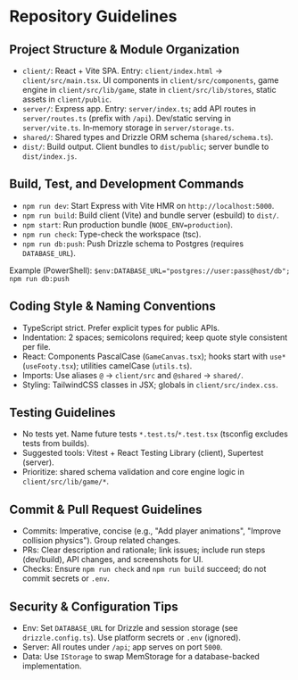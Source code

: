 # Repository Guidelines

## Project Structure & Module Organization
- `client/`: React + Vite SPA. Entry: `client/index.html` → `client/src/main.tsx`. UI components in `client/src/components`, game engine in `client/src/lib/game`, state in `client/src/lib/stores`, static assets in `client/public`.
- `server/`: Express app. Entry: `server/index.ts`; add API routes in `server/routes.ts` (prefix with `/api`). Dev/static serving in `server/vite.ts`. In‑memory storage in `server/storage.ts`.
- `shared/`: Shared types and Drizzle ORM schema (`shared/schema.ts`).
- `dist/`: Build output. Client bundles to `dist/public`; server bundle to `dist/index.js`.

## Build, Test, and Development Commands
- `npm run dev`: Start Express with Vite HMR on `http://localhost:5000`.
- `npm run build`: Build client (Vite) and bundle server (esbuild) to `dist/`.
- `npm start`: Run production bundle (`NODE_ENV=production`).
- `npm run check`: Type-check the workspace (tsc).
- `npm run db:push`: Push Drizzle schema to Postgres (requires `DATABASE_URL`).

Example (PowerShell): `$env:DATABASE_URL="postgres://user:pass@host/db"; npm run db:push`

## Coding Style & Naming Conventions
- TypeScript strict. Prefer explicit types for public APIs.
- Indentation: 2 spaces; semicolons required; keep quote style consistent per file.
- React: Components PascalCase (`GameCanvas.tsx`); hooks start with `use*` (`useFooty.tsx`); utilities camelCase (`utils.ts`).
- Imports: Use aliases `@` → `client/src` and `@shared` → `shared/`.
- Styling: TailwindCSS classes in JSX; globals in `client/src/index.css`.

## Testing Guidelines
- No tests yet. Name future tests `*.test.ts`/`*.test.tsx` (tsconfig excludes tests from builds).
- Suggested tools: Vitest + React Testing Library (client), Supertest (server).
- Prioritize: shared schema validation and core engine logic in `client/src/lib/game/*`.

## Commit & Pull Request Guidelines
- Commits: Imperative, concise (e.g., "Add player animations", "Improve collision physics"). Group related changes.
- PRs: Clear description and rationale; link issues; include run steps (dev/build), API changes, and screenshots for UI.
- Checks: Ensure `npm run check` and `npm run build` succeed; do not commit secrets or `.env`.

## Security & Configuration Tips
- Env: Set `DATABASE_URL` for Drizzle and session storage (see `drizzle.config.ts`). Use platform secrets or `.env` (ignored).
- Server: All routes under `/api`; app serves on port `5000`.
- Data: Use `IStorage` to swap MemStorage for a database-backed implementation.
